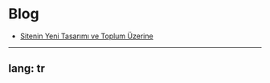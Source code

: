 # Blog

- [Sitenin Yeni Tasarımı ve Toplum Üzerine](/gönderiler/2024/03/tasarım-toplum)

---
lang: tr
---

